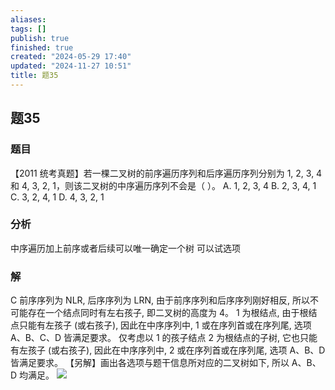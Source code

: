 ```yaml
---
aliases: 
tags: []
publish: true
finished: true
created: "2024-05-29 17:40"
updated: "2024-11-27 10:51"
title: 题35
---
```

## 题35
### 题目
【2011 统考真题】若一棵二叉树的前序遍历序列和后序遍历序列分别为 1, 2, 3, 4 和 4, 3, 2, 1，则该二叉树的中序遍历序列不会是（ ）。
A. 1, 2, 3, 4
B. 2, 3, 4, 1
C. 3, 2, 4, 1
D. 4, 3, 2, 1
### 分析
中序遍历加上前序或者后续可以唯一确定一个树
可以试选项
### 解
C
前序序列为 NLR, 后序序列为 LRN, 由于前序序列和后序序列刚好相反, 所以不可能存在一个结点同时有左右孩子, 即二叉树的高度为 4。
1 为根结点, 由于根结点只能有左孩子 (或右孩子), 因此在中序序列中, 1 或在序列首或在序列尾, 选项 A、B、C、D 皆满足要求。
仅考虑以 1 的孩子结点 2 为根结点的子树, 它也只能有左孩子 (或右孩子), 因此在中序序列中, 2 或在序列首或在序列尾, 选项 A、B、D 皆满足要求。
【另解】画出各选项与题干信息所对应的二叉树如下, 所以 A、B、D 均满足。
![](https://img.hwenyi.live/202408291523136.webp)
